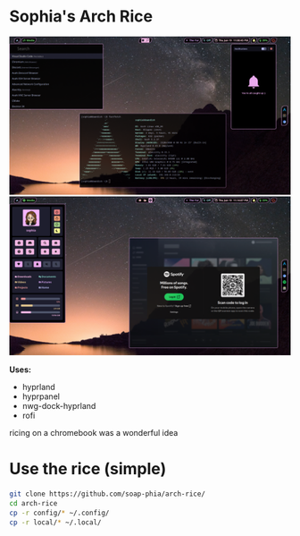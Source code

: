 # Sophia's Arch Rice
![one.png](one.png)
![two.png](two.png)

**Uses:**
- hyprland
- hyprpanel
- nwg-dock-hyprland
- rofi

ricing on a chromebook was a wonderful idea

# Use the rice (simple)
```bash
git clone https://github.com/soap-phia/arch-rice/
cd arch-rice
cp -r config/* ~/.config/
cp -r local/* ~/.local/
```
